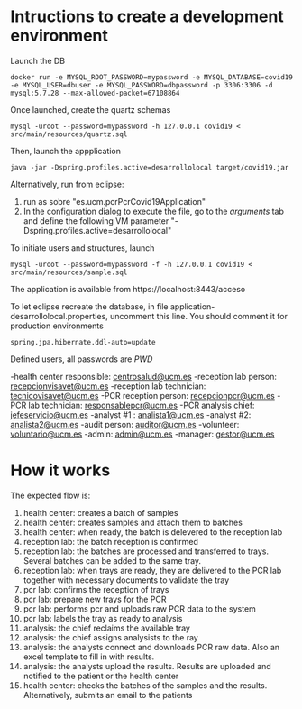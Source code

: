 
Intructions to create a development environment
=====

Launch the DB

	docker run -e MYSQL_ROOT_PASSWORD=mypassword -e MYSQL_DATABASE=covid19 -e MYSQL_USER=dbuser -e MYSQL_PASSWORD=dbpassword -p 3306:3306 -d mysql:5.7.28 --max-allowed-packet=67108864

Once launched, create the quartz schemas

	mysql -uroot --password=mypassword -h 127.0.0.1 covid19 < src/main/resources/quartz.sql

Then, launch the appplication

	java -jar -Dspring.profiles.active=desarrollolocal target/covid19.jar
	
Alternatively, run from eclipse:

1. run as  sobre "es.ucm.pcrPcrCovid19Application"
2. In the configuration dialog to execute the file, go to the *arguments* tab and define the following VM parameter "-Dspring.profiles.active=desarrollolocal"

To initiate users and structures, launch

	mysql -uroot --password=mypassword -f -h 127.0.0.1 covid19 < src/main/resources/sample.sql

The application is available from  https://localhost:8443/acceso

To let eclipse recreate the database, in file application-desarrollolocal.properties, uncomment this line. You should comment it for production environments

	spring.jpa.hibernate.ddl-auto=update

Defined users, all passwords are *PWD*

-health center responsible: centrosalud@ucm.es
-reception lab person: recepcionvisavet@ucm.es
-reception lab technician: tecnicovisavet@ucm.es
-PCR reception person: recepcionpcr@ucm.es
-PCR lab technician: responsablepcr@ucm.es
-PCR analysis chief: jefeservicio@ucm.es
-analyst #1 : analista1@ucm.es
-analyst #2: analista2@ucm.es
-audit person: auditor@ucm.es
-volunteer: voluntario@ucm.es
-admin: admin@ucm.es
-manager: gestor@ucm.es

How it works
====

The expected flow is:
1. health center: creates a batch of samples
2. health center: creates samples and attach them to batches
3. health center: when ready, the batch is delevered to the reception lab
4. reception lab: the batch reception is confirmed
5. reception lab: the batches are processed and transferred to trays. Several batches can be added to the same tray.
6. reception lab: when trays are ready, they are delivered to the PCR lab together with necessary documents to validate the tray
7. pcr lab: confirms the reception of trays 
8. pcr lab: prepare new trays for the PCR
9. pcr lab: performs pcr and uploads raw PCR data to the system
10. pcr lab: labels the tray as ready to analysis
11. analysis: the chief reclaims the available tray
12. analysis: the chief assigns analysists to the ray
13. analysis: the analysts connect and downloads PCR raw data. Also an excel template to fill in with results.
14. analysis: the analysts upload the results. Results are uploaded and notified to the patient or the health center
15. health center: checks the batches of the samples and the results. Alternatively, submits an email to the patients
